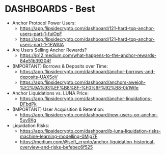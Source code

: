 # DASHBOARDS - Best



* Anchor Protocol Power Users:&#x20;
  * https://app.flipsidecrypto.com/dashboard/121-hard-top-anchor-users-part-1-fuiOpF
  * https://app.flipsidecrypto.com/dashboard/121-hard-top-anchor-users-part-1-1FWAIA
* Are Users Selling Anchor Rewards?
  * https://jp12.medium.com/what-happens-to-the-anchor-rewards-84e51b39204f
* (IMPORTANT) Borrows & Deposits over Time:&#x20;
  * https://app.flipsidecrypto.com/dashboard/anchor-borrows-and-deposits-UAXSoV
  * https://app.flipsidecrypto.com/dashboard/anchors-aweigh-%E2%9A%93%EF%B8%8F-%F0%9F%92%B8-0k1Wfe
* Anchor Liquidations vs. LUNA Price:
  * https://app.flipsidecrypto.com/dashboard/anchor-liquidations-DFbdPk
* (IMPORTANT) User Acquisition & Retention:
  * https://app.flipsidecrypto.com/dashboard/new-users-on-anchor-5uv9Xg
* Liquidation Risks:
  * https://app.flipsidecrypto.com/dashboard/b-luna-liquidation-risks-machine-learning-modelling-0Mjg7F
  * https://medium.com/@sef\_crypto/anchor-liquidation-historical-overview-and-risks-befebec6f525
